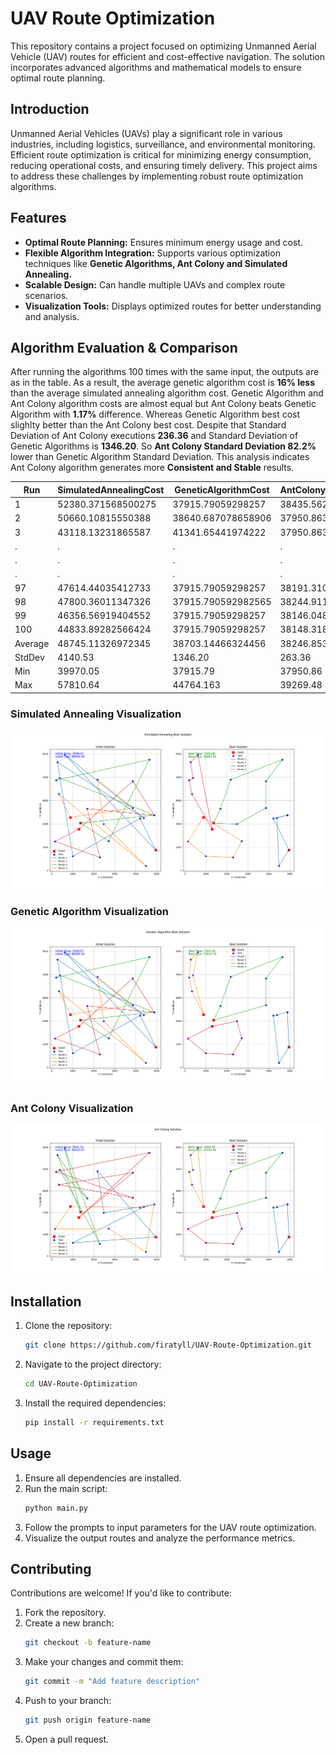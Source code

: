 # UAV Route Optimization

This repository contains a project focused on optimizing Unmanned Aerial Vehicle (UAV) routes for efficient and cost-effective navigation. The solution incorporates advanced algorithms and mathematical models to ensure optimal route planning.

## Introduction

Unmanned Aerial Vehicles (UAVs) play a significant role in various industries, including logistics, surveillance, and environmental monitoring. Efficient route optimization is critical for minimizing energy consumption, reducing operational costs, and ensuring timely delivery. This project aims to address these challenges by implementing robust route optimization algorithms.

## Features

- **Optimal Route Planning:** Ensures minimum energy usage and cost.
- **Flexible Algorithm Integration:** Supports various optimization techniques like **Genetic Algorithms, Ant Colony and Simulated Annealing.**
- **Scalable Design:** Can handle multiple UAVs and complex route scenarios.
- **Visualization Tools:** Displays optimized routes for better understanding and analysis.

## Algorithm Evaluation & Comparison

After running the algorithms 100 times with the same input, the outputs are as in the table. As a result, the average genetic algorithm cost is **16% less** than the average simulated annealing algorithm cost. Genetic Algorithm and Ant Colony algorithm costs are almost equal but Ant Colony beats Genetic Algorithm with **1.17%** difference. Whereas Genetic Algorithm best cost slighlty better than the Ant Colony best cost. Despite that Standard Deviation of Ant Colony executions **236.36** and Standard Deviation of Genetic Algorithms is **1346.20**. So **Ant Colony Standard Deviation 82.2%** lower than Genetic Algorithm Standard Deviation. This analysis indicates Ant Colony algorithm generates more **Consistent and Stable** results. 


| Run     | SimulatedAnnealingCost | GeneticAlgorithmCost | AntColonyAlgorithmCost |
|---------|------------------------|----------------------|------------------------|
| 1       | 52380.371568500275     | 37915.79059298257    | 38435.56212417904      |
| 2       | 50660.10815550388      | 38640.687078658906   | 37950.86388960772      |
| 3       | 43118.13231865587      | 41341.65441974222    | 37950.86388960771      |
| .       | .                      | .                    | .                      |
| .       | .                      | .                    | .                      |
| .       | .                      | .                    | .                      |
| 97      | 47614.44035412733       | 37915.79059298257    | 38191.310622302866     |
| 98      | 47800.36011347326      | 37915.790592982565   | 38244.911705488856     |
| 99      | 46356.56919404552      | 37915.79059298257    | 38146.04891815241      |
| 100     | 44833.89282566424      | 37915.79059298257    | 38148.31884491421      |
| Average | 48745.11326972345      | 38703.14466324456    | 38246.853112397686     |
| StdDev  | 4140.53                | 1346.20              | 263.36                 |
| Min     | 39970.05               | 37915.79             | 37950.86               |
| Max     | 57810.64               | 44764.163            | 39269.48               |

### Simulated Annealing Visualization
![simulated annealing](<assets/simulated annealing.png>)
### Genetic Algorithm Visualization
![genetic algorithm](<assets/genetic algorithm.png>)
### Ant Colony Visualization
![ant colony](<assets/ant colony.png>)


## Installation

1. Clone the repository:
   ```bash
   git clone https://github.com/firatyll/UAV-Route-Optimization.git
   ```
2. Navigate to the project directory:
   ```bash
   cd UAV-Route-Optimization
   ```
3. Install the required dependencies:
   ```bash
   pip install -r requirements.txt
   ```

## Usage

1. Ensure all dependencies are installed.
2. Run the main script:
   ```bash
   python main.py
   ```
3. Follow the prompts to input parameters for the UAV route optimization.
4. Visualize the output routes and analyze the performance metrics.

## Contributing

Contributions are welcome! If you'd like to contribute:

1. Fork the repository.
2. Create a new branch:
   ```bash
   git checkout -b feature-name
   ```
3. Make your changes and commit them:
   ```bash
   git commit -m "Add feature description"
   ```
4. Push to your branch:
   ```bash
   git push origin feature-name
   ```
5. Open a pull request.


